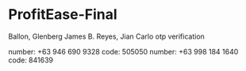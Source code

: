 # ProfitEase-Final
Ballon, Glenberg James B.
Reyes, Jian Carlo
 otp verification

 number: +63 946 690 9328 code: 505050
 number: +63 998 184 1640 code: 841639
